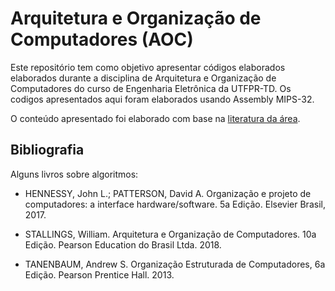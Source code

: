 # Arquitetura e Organização de Computadores (AOC)

<div>
  <div id="intro">
    <p> Este repositório tem como objetivo apresentar códigos elaborados elaborados durante a disciplina de Arquitetura e Organização de Computadores do curso de Engenharia Eletrônica da UTFPR-TD. Os codigos apresentados aqui foram elaborados usando Assembly MIPS-32.</p> 
    <p>O conteúdo apresentado foi elaborado com base na <a href="#bibliografia">literatura da área</a>.</p>
  
  <div id="bibliografia">
    <h2>Bibliografia</h2>
      <p>Alguns livros sobre algoritmos:</p>
      <ul>
        <li><p>HENNESSY, John L.; PATTERSON, David A. Organização e projeto de computadores: a interface hardware/software. 5a Edição. Elsevier Brasil, 2017.</p></li>
        <li><p>STALLINGS, William. Arquitetura e Organização de Computadores. 10a Edição. Pearson Education do Brasil Ltda. 2018.</p></li>
        <li><p>TANENBAUM, Andrew S. Organização Estruturada de Computadores, 6a Edição. Pearson Prentice Hall. 2013.</li>
      </ul>
  </div>  
</div>

